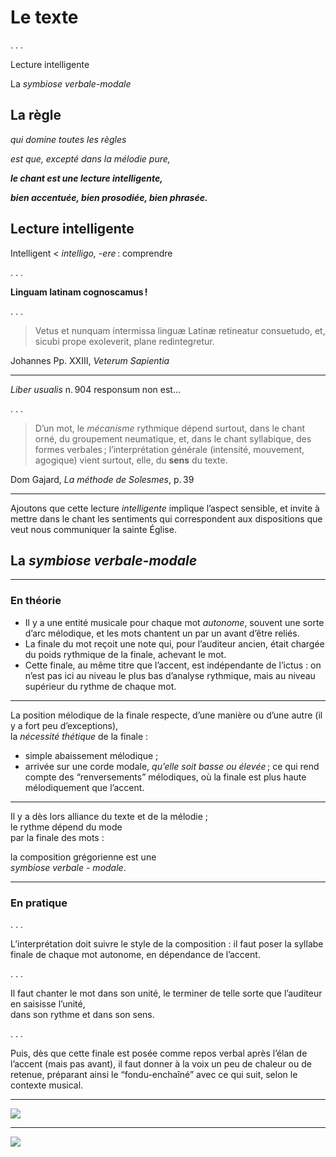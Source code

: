 # Le texte

. . .

Lecture intelligente

La *symbiose verbale-modale*

## La règle

*qui domine toutes les règles*

*est que, excepté dans la mélodie pure,*

***le chant est une lecture intelligente,***

***bien accentuée, bien prosodiée, bien phrasée.***

## Lecture intelligente

Intelligent < *intelligo, -ere* : comprendre

. . .

**Linguam latinam cognoscamus !**

. . .

> Vetus et nunquam intermissa linguæ Latinæ
> retineatur consuetudo, et, sicubi prope exoleverit,
> plane redintegretur.

Johannes Pp. XXIII, *Veterum Sapientia*

------

*Liber usualis* n. 904 responsum non est…

. . .

> D’un mot, le *mécanisme* rythmique dépend surtout,
> dans le chant orné, du groupement neumatique, et,
> dans le chant syllabique, des formes verbales ;
> l’interprétation générale (intensité, mouvement, agogique)
> vient surtout, elle, du **sens** du texte.

Dom Gajard, *La méthode de Solesmes*, p. 39

------

Ajoutons que cette lecture *intelligente* implique l’aspect
sensible, et invite à mettre dans le chant les sentiments
qui correspondent aux dispositions que veut nous communiquer
la sainte Église.

## La *symbiose verbale-modale*

------

### En théorie

- Il y a une entité musicale pour chaque mot *autonome*,
  souvent une sorte d’arc mélodique, et les mots chantent
  un par un avant d’être reliés.
- La finale du mot reçoit une note qui, pour l’auditeur
  ancien, était chargée du poids rythmique de la finale,
  achevant le mot.
- Cette finale, au même titre que l’accent, est indépendante
  de l’ictus : on n’est pas ici au niveau le plus bas d’analyse
  rythmique, mais au niveau supérieur du rythme de
  chaque mot.

------

La position mélodique de la finale respecte, d’une manière
ou d’une autre (il y a fort peu d’exceptions), \
la *nécessité thétique* de la finale :

- simple abaissement mélodique ;
- arrivée sur une corde modale, *qu’elle soit basse ou élevée* ;
  ce qui rend compte des “renversements” mélodiques, où
  la finale est plus haute mélodiquement que l’accent.

------

Il y a dès lors alliance du texte et de la mélodie ; \
le rythme dépend du mode \
par la finale des mots :

la composition grégorienne est une \
*symbiose verbale - modale*.

------

### En pratique

. . .

L’interprétation doit suivre le style de la composition : il
faut poser la syllabe finale de chaque mot autonome, en
dépendance de l’accent.

. . .

Il faut chanter le mot dans son unité,
le terminer de telle sorte que l’auditeur en saisisse l’unité, \
dans son rythme et dans son sens.

. . .

Puis, dès que cette finale
est posée comme repos verbal après l’élan de l’accent (mais
pas avant), il faut donner à la voix un peu de chaleur ou de
retenue, préparant ainsi le “fondu-enchaîné” avec ce qui suit,
selon le contexte musical.

------

![](img/VerbalModal.avif)

------

![](img/DaPacem2.avif)
